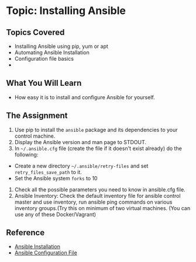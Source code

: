 # Topic: Installing Ansible

## Topics Covered

* Installing Ansible using pip, yum or apt
* Automating Ansible Installation
* Configuration file basics
* 

## What You Will Learn

* How easy it is to install and configure Ansible for yourself.

## The Assignment

1. Use pip to install the `ansible` package and its dependencies to your control machine.
1. Display the Ansible version and man page to STDOUT.
1. In `~/.ansible.cfg` file (create the file if it doesn't exist already) do the following:
  * Create a new directory `~/.ansible/retry-files` and set `retry_files_save_path` to it.
  * Set the Ansible system `forks` to 10
1. Check all the possible parameters you need to know in ansible.cfg file.
1. Ansible Inventory: Check the default inventory file for ansible control master and use inventory, run ansible ping commands on various inventory groups.(Try this on minimum of two virtual machines.
   (You can use any of these Docker/Vagrant)

## Reference

* [Ansible Installation](http://docs.ansible.com/ansible/intro_installation.html)
* [Ansible Configuration File](http://docs.ansible.com/ansible/intro_configuration.html)

